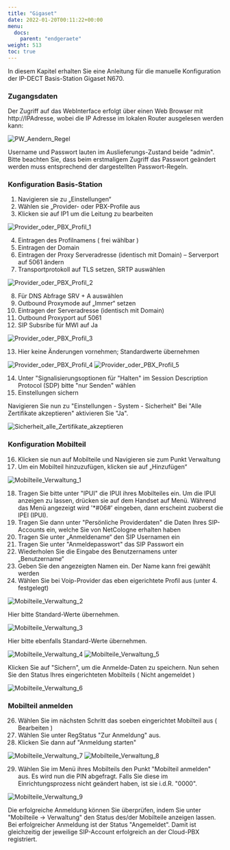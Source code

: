 ```yaml
---
title: "Gigaset"
date: 2022-01-20T00:11:22+00:00
menu:
  docs:
    parent: "endgeraete"
weight: 513
toc: true
---
```


In diesem Kapitel erhalten Sie eine Anleitung für die manuelle Konfiguration der IP-DECT Basis-Station Gigaset N670.

### Zugangsdaten 

Der Zugriff auf das WebInterface erfolgt über einen Web Browser mit http://IPAdresse, wobei die IP Adresse im lokalen Router ausgelesen werden kann:

![PW_Aendern_Regel](https://user-images.githubusercontent.com/99875491/223705005-0f615291-8dac-4abc-ad11-d1071340c51e.jpg)

Username und Passwort lauten im Auslieferungs-Zustand beide "admin". Bitte beachten Sie, dass beim erstmaligem Zugriff das Passwort geändert werden 
muss entsprechend der dargestellten Passwort-Regeln.

### Konfiguration Basis-Station

1. Navigieren sie zu „Einstellungen“
2. Wählen sie „Provider- oder PBX-Profile aus
3. Klicken sie auf IP1 um die Leitung zu bearbeiten

![Provider_oder_PBX_Profil_1](https://user-images.githubusercontent.com/99875491/223705089-178acdc5-2912-41d6-b81e-109ce3e1cea7.jpg)

4. Eintragen des Profilnamens ( frei wählbar )
5. Eintragen der Domain
6. Eintragen der Proxy Serveradresse (identisch mit Domain) – Serverport auf 5061 ändern
7. Transportprotokoll auf TLS setzen, SRTP auswählen

![Provider_oder_PBX_Profil_2](https://user-images.githubusercontent.com/99875491/223706265-46051314-323d-4c43-86ff-908115c4c373.jpg)

8. Für DNS Abfrage SRV + A auswählen
9. Outbound Proxymode auf „Immer“ setzen
10. Eintragen der Serveradresse (identisch mit Domain)
11. Outbound Proxyport auf 5061
12. SIP Subsribe für MWI auf Ja

![Provider_oder_PBX_Profil_3](https://user-images.githubusercontent.com/99875491/223705235-35c21a35-0db7-4b2a-a319-566df24399ce.jpg)

13. Hier keine Änderungen vornehmen; Standardwerte übernehmen

![Provider_oder_PBX_Profil_4](https://user-images.githubusercontent.com/99875491/223705288-aaea1e2f-0a65-4caf-82f5-bc52969f3a9a.jpg)
![Provider_oder_PBX_Profil_5](https://user-images.githubusercontent.com/99875491/223705309-bff6c850-06a4-4d28-ace0-99f8e3dde70d.jpg)

14. Unter "Signalisierungsoptionen für "Halten" im Session Description Protocol (SDP) bitte "nur Senden" wählen
15. Einstellungen sichern

Navigieren Sie nun zu "Einstellungen - System - Sicherheit"
Bei "Alle Zertifikate akzeptieren" aktivieren Sie "Ja".

![Sicherheit_alle_Zertifikate_akzeptieren](https://user-images.githubusercontent.com/99875470/231780781-d54e6cd9-ec2f-48f8-aeb1-7f35bdbcf1a7.jpg)


### Konfiguration Mobilteil 

16. Klicken sie nun auf Mobilteile und Navigieren sie zum Punkt Verwaltung
17. Um ein Mobilteil hinzuzufügen, klicken sie auf „Hinzufügen“

![Mobilteile_Verwaltung_1](https://user-images.githubusercontent.com/99875491/223705372-722acd8d-3a2f-46ca-818c-d89e8e654f12.jpg)

18. Tragen Sie bitte unter "IPUI" die IPUI ihres Mobilteiles ein. Um die IPUI anzeigen zu lassen, drücken sie auf dem Handset auf Menü. 
Während das Menü angezeigt wird '*#06#' eingeben, dann erscheint zuoberst die IPEI (IPUI).
19. Tragen Sie dann unter "Persönliche Providerdaten" die Daten Ihres SIP-Accounts ein, welche Sie von NetCologne erhalten haben
20. Tragen Sie unter „Anmeldename“ den SIP Usernamen ein
21. Tragen Sie unter "Anmeldepasswort" das SIP Passwort ein
22. Wiederholen Sie die Eingabe des Benutzernamens unter „Benutzername“
23. Geben Sie den angezeigten Namen ein. Der Name kann frei gewählt werden
24. Wählen Sie bei Voip-Provider das eben eigerichtete Profil aus (unter 4. festgelegt)

![Mobilteile_Verwaltung_2](https://user-images.githubusercontent.com/99875491/223705414-b9863011-dc05-4472-b1b0-f99f84a67101.jpg)
 
 Hier bitte Standard-Werte übernehmen.

![Mobilteile_Verwaltung_3](https://user-images.githubusercontent.com/99875491/223705462-53ca6bd4-254c-4451-bf71-c7f561a4110c.jpg)

Hier bitte ebenfalls Standard-Werte übernehmen.

![Mobilteile_Verwaltung_4](https://user-images.githubusercontent.com/99875491/223705516-d0381d04-00f3-4522-915e-7dbdc91da12f.jpg)
![Mobilteile_Verwaltung_5](https://user-images.githubusercontent.com/99875491/223705536-6dbe72c8-677f-4f0e-bbab-92ae8cc90f04.jpg)

Klicken Sie auf "Sichern", um die Anmelde-Daten zu speichern.
Nun sehen Sie den Status Ihres eingerichteten Mobilteils ( Nicht angemeldet )

![Mobilteile_Verwaltung_6](https://user-images.githubusercontent.com/99875491/223705619-14272aaa-ff25-4ac4-a1fa-9d72e17dd7cd.jpg)

### Mobilteil anmelden 

26. Wählen Sie im nächsten Schritt das soeben eingerichtet Mobilteil aus ( Bearbeiten )
27. Wählen Sie unter RegStatus "Zur Anmeldung" aus.
28. Klicken Sie dann auf "Anmeldung starten"

![Mobilteile_Verwaltung_7](https://user-images.githubusercontent.com/99875491/223705721-b0c97193-2a74-4310-a642-4bfbd07a65ee.jpg)
![Mobilteile_Verwaltung_8](https://user-images.githubusercontent.com/99875491/223717235-286450b7-8d9b-4915-b1a0-8ae222defd1f.jpg)

29. Wählen Sie im Menü ihres Mobilteils den Punkt "Mobilteil anmelden" aus. Es wird nun die PIN abgefragt. Falls Sie 
diese im Einrichtungsprozess nicht geändert haben, ist sie i.d.R. "0000".

![Mobilteile_Verwaltung_9](https://user-images.githubusercontent.com/99875491/223705788-c3387b53-a2b7-4cd4-ad0a-37d62cba5132.jpg)

Die erfolgreiche Anmeldung können Sie überprüfen, indem Sie unter "Mobilteile -> Verwaltung" den Status des/der Mobilteile anzeigen lassen.
Bei erfolgreicher Anmeldung ist der Status "Angemeldet". Damit ist gleichzeitig der jeweilige SIP-Account erfolgreich an der Cloud-PBX registriert.



